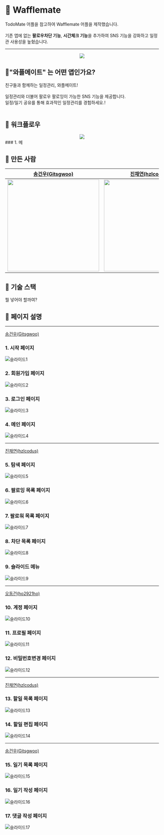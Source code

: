 # 💽 Wafflemate

TodoMate 어플을 참고하여 Wafflemate 어플을 제작했습니다.
<br/>
<br/>
기존 앱에 없는 **팔로우차단 기능**, **시간체크 기능**을 추가하여 SNS 기능을 강화하고 일정관 사용성을 높혔습니다.

---

<center><img src = "https://user-images.githubusercontent.com/40379446/216377971-6cd45f39-484d-4ad9-9451-973dae12fdea.png"></center>


## 👭"와플메이트" 는 어떤 앱인가요?

친구들과 함께하는 일정관리, 와플메이트!
<br/>
<br/>
일정관리와 더불어 팔로우 팔로잉이 가능한 SNS 기능을 제공합니다.
<br/>
일정/일기 공유를 통해 효과적인 일정관리를 경험하세요.!
<br/>
<br/>

## 🔀 워크플로우
<center><img src = "https://user-images.githubusercontent.com/40379446/216498612-e5160a0e-19a6-496a-94c4-2b16dbae6359.png"></center>### 1. 메


## 🔨 만든 사람
| [송건우(Gitsgwoo)](https://github.com/Gitsgwoo) | [진채연(hzlcodus)](https://github.com/hzlcodus) | [오동건(ho2921ho)](https://github.com/ho2921ho) |
| :----------------------------------------: | :---------------------------------: | :---------------------------------: |
| <a href="https://github.com/Gitsgwoo"><img src="https://avatars.githubusercontent.com/u/" width="300px"></a> | <a href="https://github.com/hzlcodus"><img src="https://avatars.githubusercontent.com/u/" width="300px"></a> | <a href="https://github.com/ho2921ho"><img src="https://avatars.githubusercontent.com/u/" width="300px"></a> | <a 


## 🚀 기술 스택

뭘 넣어야 할까여?

## 📄 페이지 설명

---
[송건우(Gitsgwoo)](https://github.com/Gitsgwoo)
<br>

### 1. 시작 페이지
![슬라이드1](https://user-images.githubusercontent.com/40379446/216535340-2e228756-c734-481d-898e-cc727be07a8c.PNG)

### 2. 회원가입 페이지
![슬라이드2](https://user-images.githubusercontent.com/40379446/216535414-54ad9bab-3639-4b87-bcfd-cb038c9b9d12.PNG)

### 3. 로그인 페이지
![슬라이드3](https://user-images.githubusercontent.com/40379446/216535525-acfeb262-b179-434f-bbf8-df7a0bc09cae.PNG)

### 4. 메인 페이지
![슬라이드4](https://user-images.githubusercontent.com/40379446/216535577-ad701af2-4985-4de1-b85b-a8b7e7271ee5.PNG)

---
[진채연(hzlcodus)](https://github.com/hzlcodus)
<br>

### 5. 탐색 페이지
![슬라이드5](https://user-images.githubusercontent.com/40379446/216535629-971d28e8-85fc-49c4-8563-d850112d8325.PNG)

### 6. 팔로잉 목록 페이지
![슬라이드6](https://user-images.githubusercontent.com/40379446/216535689-eddf39a0-7966-4bed-a932-e7ba05aaec88.PNG)

### 7. 팔로워 목록 페이지
![슬라이드7](https://user-images.githubusercontent.com/40379446/216537383-73d01006-29c1-4d4b-b3ea-5ac955cd4688.PNG)

### 8. 차단 목록 페이지
![슬라이드8](https://user-images.githubusercontent.com/40379446/216535769-d0becca9-87c1-446e-ac1e-4f2f103fca11.PNG)

### 9. 슬라이드 메뉴
![슬라이드9](https://user-images.githubusercontent.com/40379446/216535876-77571136-0ad9-4f05-8d2e-b6c1d299ae3b.PNG)

---
[오동건(ho2921ho)](https://github.com/ho2921ho)
<br>

### 10. 계정 페이지
![슬라이드10](https://user-images.githubusercontent.com/40379446/216536452-b8e7a745-e50f-447f-9779-bb37bdef9716.PNG)

### 11. 프로필 페이지
![슬라이드11](https://user-images.githubusercontent.com/40379446/216536466-4e30d4cc-0c98-458b-8be9-39ec4095f4c1.PNG)

### 12. 비밀번호변경 페이지
![슬라이드12](https://user-images.githubusercontent.com/40379446/216536476-7096c20e-bfaa-426b-b0af-7c80ceee0ee6.PNG)

---
[진채연(hzlcodus)](https://github.com/hzlcodus)
<br>

### 13. 할일 목록 페이지
![슬라이드13](https://user-images.githubusercontent.com/40379446/216537276-ac246b57-6eef-4efd-a7ba-787be1306e57.PNG)

### 14. 할일 편집 페이지
![슬라이드14](https://user-images.githubusercontent.com/40379446/216536263-cca55a24-85ec-4826-9065-4884b1633867.PNG)

---
[송건우(Gitsgwoo)](https://github.com/Gitsgwoo)
<br>

### 15. 일기 목록 페이지
![슬라이드15](https://user-images.githubusercontent.com/40379446/216536275-e22c8243-2685-4bfb-b645-cb8244671ed1.PNG)

### 16. 일기 작성 페이지
![슬라이드16](https://user-images.githubusercontent.com/40379446/216536282-93a700d1-99b1-41a3-b03f-51be30a498cb.PNG)

### 17. 댓글 작성 페이지
![슬라이드17](https://user-images.githubusercontent.com/40379446/216536292-35de565d-c9ee-4553-8ddc-1b3b3131bdd5.PNG)


